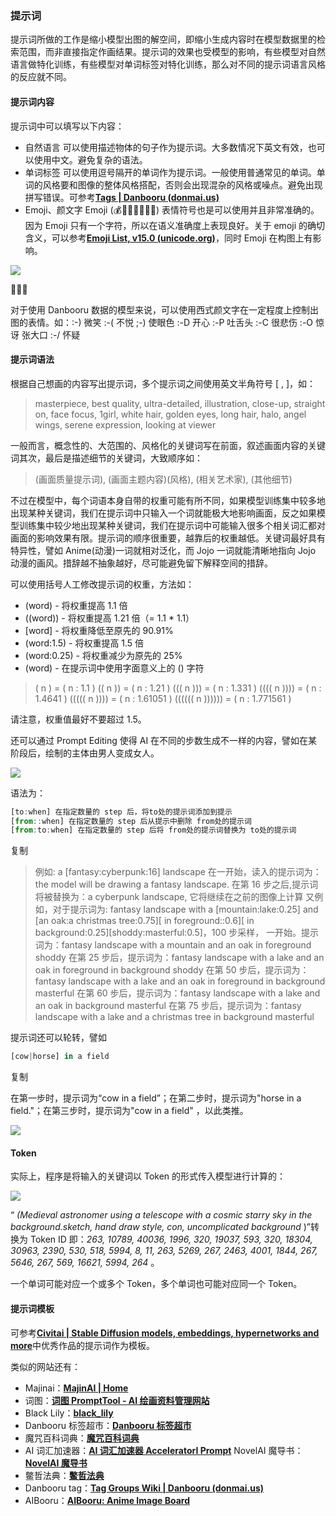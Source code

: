 ### **提示词**

提示词所做的工作是缩小模型出图的解空间，即缩小生成内容时在模型数据里的检索范围，而非直接指定作画结果。提示词的效果也受模型的影响，有些模型对自然语言做特化训练，有些模型对单词标签对特化训练，那么对不同的提示词语言风格的反应就不同。

#### **提示词内容**

提示词中可以填写以下内容：

-   自然语言 可以使用描述物体的句子作为提示词。大多数情况下英文有效，也可以使用中文。避免复杂的语法。
-   单词标签 可以使用逗号隔开的单词作为提示词。一般使用普通常见的单词。单词的风格要和图像的整体风格搭配，否则会出现混杂的风格或噪点。避免出现拼写错误。可参考[**Tags | Danbooru (donmai.us)**](https://danbooru.donmai.us/tags)
-   Emoji、颜文字 Emoji (💰👨👩🎅👼🍟🍕) 表情符号也是可以使用并且非常准确的。因为 Emoji 只有一个字符，所以在语义准确度上表现良好。关于 emoji 的确切含义，可以参考[**Emoji List, v15.0 (unicode.org)**](https://unicode.org/emoji/charts/emoji-list.html)，同时 Emoji 在构图上有影响。

![](https://user-images.githubusercontent.com/10662852/233848567-64f7125e-e2dd-46f4-9130-553075f3cd3d.jpeg)

💐👩💐

对于使用 Danbooru 数据的模型来说，可以使用西式颜文字在一定程度上控制出图的表情。如：:-) 微笑 :-( 不悦 ;-) 使眼色 :-D 开心 :-P 吐舌头 :-C 很悲伤 :-O 惊讶 张大口 :-/ 怀疑

#### **提示词语法**

根据自己想画的内容写出提示词，多个提示词之间使用英文半角符号 [ , ]，如：

> masterpiece, best quality, ultra-detailed, illustration, close-up, straight on, face focus, 1girl, white hair, golden eyes, long hair, halo, angel wings, serene expression, looking at viewer

一般而言，概念性的、大范围的、风格化的关键词写在前面，叙述画面内容的关键词其次，最后是描述细节的关键词，大致顺序如：

> (画面质量提示词), (画面主题内容)(风格), (相关艺术家), (其他细节)

不过在模型中，每个词语本身自带的权重可能有所不同，如果模型训练集中较多地出现某种关键词，我们在提示词中只输入一个词就能极大地影响画面，反之如果模型训练集中较少地出现某种关键词，我们在提示词中可能输入很多个相关词汇都对画面的影响效果有限。提示词的顺序很重要，越靠后的权重越低。关键词最好具有特异性，譬如 Anime(动漫)一词就相对泛化，而 Jojo 一词就能清晰地指向 Jojo 动漫的画风。措辞越不抽象越好，尽可能避免留下解释空间的措辞。

可以使用括号人工修改提示词的权重，方法如：

-   (word) - 将权重提高 1.1 倍
-   ((word)) - 将权重提高 1.21 倍（= 1.1 * 1.1）
-   [word] - 将权重降低至原先的 90.91%
-   (word:1.5) - 将权重提高 1.5 倍
-   (word:0.25) - 将权重减少为原先的 25%
-   (word) - 在提示词中使用字面意义上的 () 字符

> ( n ) = ( n : 1.1 ) (( n )) = ( n : 1.21 ) ((( n ))) = ( n : 1.331 ) (((( n )))) = ( n : 1.4641 ) ((((( n )))) = ( n : 1.61051 ) (((((( n )))))) = ( n : 1.771561 )

请注意，权重值最好不要超过 1.5。

还可以通过 Prompt Editing 使得 AI 在不同的步数生成不一样的内容，譬如在某阶段后，绘制的主体由男人变成女人。

![](https://user-images.githubusercontent.com/10662852/233848559-d5e33341-0fa1-4172-84fe-bba29ea4d1ec.jpeg)

语法为：

```javascript
[to:when] 在指定数量的 step 后，将to处的提示词添加到提示
[from::when] 在指定数量的 step 后从提示中删除 from处的提示词
[from:to:when] 在指定数量的 step 后将 from处的提示词替换为 to处的提示词
```

复制

> 例如: a [fantasy:cyberpunk:16] landscape 在一开始，读入的提示词为：the model will be drawing a fantasy landscape. 在第 16 步之后,提示词将被替换为：a cyberpunk landscape, 它将继续在之前的图像上计算 又例如，对于提示词为: fantasy landscape with a [mountain:lake:0.25] and [an oak:a christmas tree:0.75][ in foreground::0.6][ in background:0.25][shoddy:masterful:0.5]，100 步采样， 一开始。提示词为：fantasy landscape with a mountain and an oak in foreground shoddy 在第 25 步后，提示词为：fantasy landscape with a lake and an oak in foreground in background shoddy 在第 50 步后，提示词为：fantasy landscape with a lake and an oak in foreground in background masterful 在第 60 步后，提示词为：fantasy landscape with a lake and an oak in background masterful 在第 75 步后，提示词为：fantasy landscape with a lake and a christmas tree in background masterful

提示词还可以轮转，譬如

```javascript
[cow|horse] in a field
```

复制

在第一步时，提示词为“cow in a field”；在第二步时，提示词为"horse in a field."；在第三步时，提示词为"cow in a field" ，以此类推。

![](https://user-images.githubusercontent.com/10662852/233848564-f8d84de1-5457-4dcc-b5d6-e8aa63919fdf.gif)

#### **Token**

实际上，程序是将输入的关键词以 Token 的形式传入模型进行计算的：

![](https://user-images.githubusercontent.com/10662852/233848562-8c2e0d7b-8682-4512-85a6-d47dd76c33bd.jpeg)

“ _(Medieval astronomer using a telescope with a cosmic starry sky in the background.sketch, hand draw style, con, uncomplicated background_ )”转换为 Token ID 即：_263, 10789, 40036, 1996, 320, 19037, 593, 320, 18304, 30963, 2390, 530, 518, 5994, 8, 11, 263, 5269, 267, 2463, 4001, 1844, 267, 5646, 267, 569, 16621, 5994, 264_ 。

一个单词可能对应一个或多个 Token，多个单词也可能对应同一个 Token。

#### **提示词模板**

可参考[**Civitai | Stable Diffusion models, embeddings, hypernetworks and more**](https://civitai.com/)中优秀作品的提示词作为模板。

类似的网站还有：

-   Majinai：[**MajinAI | Home**](https://majinai.art/index.php)
-   词图：[**词图 PromptTool - AI 绘画资料管理网站**](http://www.prompttool.com/NovelAI)
-   Black Lily：[**black_lily**](http://heizicao.gitee.io/novelai/#/book)
-   Danbooru 标签超市：[**Danbooru 标签超市**](https://tags.novelai.dev/)
-   魔咒百科词典：[**魔咒百科词典**](https://aitag.top/)
-   AI 词汇加速器：[**AI 词汇加速器 AcceleratorI Prompt**](https://ai.dawnmark.cn/) NovelAI 魔导书：[**NovelAI 魔导书**](https://thereisnospon.github.io/NovelAiTag/)
-   鳖哲法典：[**鳖哲法典**](http://tomxlysplay.com.cn/#/)
-   Danbooru tag：[**Tag Groups Wiki | Danbooru (donmai.us)**](https://danbooru.donmai.us/wiki_pages/tag_groups)
-   AIBooru：[**AIBooru: Anime Image Board**](https://aibooru.online/)